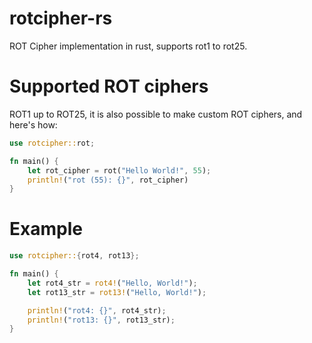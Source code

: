 # rotcipher-rs
ROT Cipher implementation in rust, supports rot1 to rot25.

# Supported ROT ciphers
ROT1 up to ROT25, it is also possible to make custom ROT ciphers, and here's how:
```rs
use rotcipher::rot;

fn main() {
    let rot_cipher = rot("Hello World!", 55);
    println!("rot (55): {}", rot_cipher)
}
```

# Example
```rs
use rotcipher::{rot4, rot13};

fn main() {
    let rot4_str = rot4!("Hello, World!");
    let rot13_str = rot13!("Hello, World!");

    println!("rot4: {}", rot4_str);
    println!("rot13: {}", rot13_str);
}
```